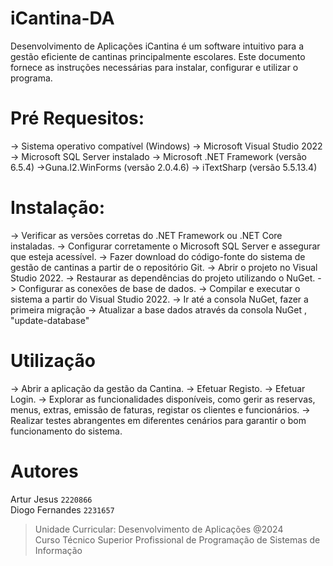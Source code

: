 #  iCantina-DA
Desenvolvimento de Aplicações
iCantina é um software intuitivo para a gestão eficiente de cantinas principalmente escolares. 
Este documento fornece as instruções necessárias para instalar, configurar e utilizar o programa.

#  Pré Requesitos:
-> Sistema operativo compatível (Windows)
-> Microsoft Visual Studio 2022
-> Microsoft SQL Server instalado
-> Microsoft .NET Framework (versão 6.5.4)
->Guna.I2.WinForms (versão 2.0.4.6)
-> iTextSharp (versão 5.5.13.4)

#  Instalação:
-> Verificar as versões corretas do .NET Framework ou .NET Core instaladas.
-> Configurar corretamente o Microsoft SQL Server e assegurar que esteja acessível.
-> Fazer download do código-fonte do sistema de gestão de cantinas a partir de o repositório Git.
-> Abrir o projeto no Visual Studio 2022.
-> Restaurar as dependências do projeto utilizando o NuGet.
-> Configurar as conexões de base de dados.
-> Compilar e executar o sistema a partir do Visual Studio 2022.
-> Ir até a consola NuGet, fazer a primeira migração
-> Atualizar a base dados  através da consola NuGet , "update-database"

# Utilização
-> Abrir a aplicação da gestão da Cantina.
-> Efetuar Registo.
-> Efetuar Login.
-> Explorar as funcionalidades disponíveis, como gerir as reservas, menus, extras, emissão de faturas, registar os clientes e funcionários.
-> Realizar testes abrangentes em diferentes cenários para garantir o bom funcionamento do sistema.

# Autores
Artur Jesus `2220866`
<br> Diogo Fernandes `2231657`

>Unidade Curricular: Desenvolvimento de Aplicações @2024
> <br> Curso Técnico Superior Profissional de Programação de Sistemas de Informação
